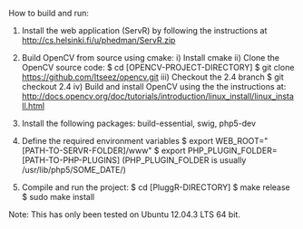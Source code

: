 How to build and run:

1) Install the web application (ServR) by following the instructions
   at http://cs.helsinki.fi/u/phedman/ServR.zip

2) Build OpenCV from source using cmake:
	i) Install cmake
	ii) Clone the OpenCV source code:
		$ cd [OPENCV-PROJECT-DIRECTORY]
		$ git clone https://github.com/Itseez/opencv.git
	iii) Checkout the 2.4 branch
		$ git checkout 2.4
	iv) Build and install OpenCV using the the instructions at:
	http://docs.opencv.org/doc/tutorials/introduction/linux_install/linux_install.html

3) Install the following packages:
	build-essential, swig, php5-dev

4) Define the required environment variables
	$ export WEB_ROOT="[PATH-TO-SERVR-FOLDER]/www"
	$ export PHP_PLUGIN_FOLDER=[PATH-TO-PHP-PLUGINS]
	(PHP_PLUGIN_FOLDER is usually /usr/lib/php5/SOME_DATE/)

5) Compile and run the project:
	$ cd [PluggR-DIRECTORY]
	$ make release
	$ sudo make install

Note: This has only been tested on Ubuntu 12.04.3 LTS 64 bit.
